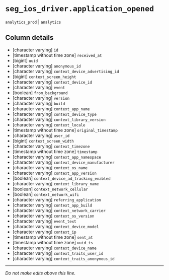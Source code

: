 # `seg_ios_driver.application_opened`
`analytics_prod` | `analytics`

## Column details
* [character varying] `id`
* [timestamp without time zone] `received_at`
* [bigint]    `uuid`
* [character varying] `anonymous_id`
* [character varying] `context_device_advertising_id`
* [bigint]    `context_screen_height`
* [character varying] `context_device_id`
* [character varying] `event`
* [boolean]   `from_background`
* [character varying] `version`
* [character varying] `build`
* [character varying] `context_app_name`
* [character varying] `context_device_type`
* [character varying] `context_library_version`
* [character varying] `context_locale`
* [timestamp without time zone] `original_timestamp`
* [character varying] `user_id`
* [bigint]    `context_screen_width`
* [character varying] `context_timezone`
* [timestamp without time zone] `timestamp`
* [character varying] `context_app_namespace`
* [character varying] `context_device_manufacturer`
* [character varying] `context_os_name`
* [character varying] `context_app_version`
* [boolean]   `context_device_ad_tracking_enabled`
* [character varying] `context_library_name`
* [boolean]   `context_network_cellular`
* [boolean]   `context_network_wifi`
* [character varying] `referring_application`
* [character varying] `context_app_build`
* [character varying] `context_network_carrier`
* [character varying] `context_os_version`
* [character varying] `event_text`
* [character varying] `context_device_model`
* [character varying] `context_ip`
* [timestamp without time zone] `sent_at`
* [timestamp without time zone] `uuid_ts`
* [character varying] `context_device_name`
* [character varying] `context_traits_user_id`
* [character varying] `context_traits_anonymous_id`

-------------------------------------------------------------------------------
*Do not make edits above this line.*
